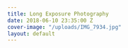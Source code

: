 ```yaml
---
title: Long Exposure Photography
date: 2018-06-10 23:35:00 Z
cover-image: "/uploads/IMG_7934.jpg"
layout: default
---
```


